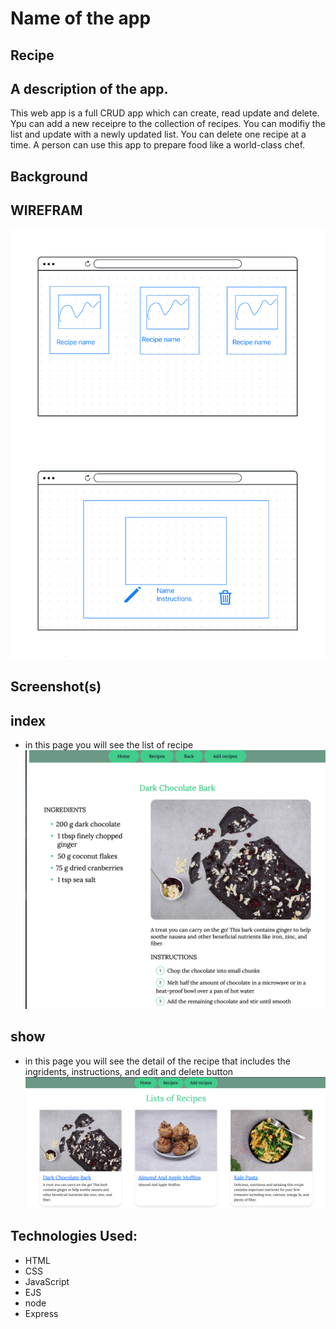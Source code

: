 # Name of the app
## Recipe 

## A description of the app. 
This web app is a full CRUD app which can create, read update and delete. Ypu can add a new receipre to the collection of recipes. You can modifiy the list and update with a newly updated list. You can delete one recipe at a time. A person can use this app to prepare food like a world-class chef.

## Background

## WIREFRAM
![](public/img/Recipes.png)

## Screenshot(s)

## index 
- in this page you will see the list of recipe
![](public/img/index.png)

## show
- in this page you will see the detail of the recipe that includes the ingridents, instructions, and edit and delete button
![](public/img/show.png)

## Technologies Used:
- HTML
- CSS
- JavaScript
- EJS
- node
- Express
